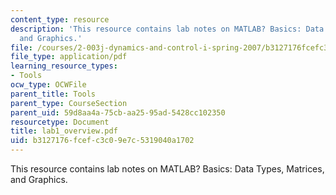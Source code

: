 ```yaml
---
content_type: resource
description: 'This resource contains lab notes on MATLAB? Basics: Data Types, Matrices,
  and Graphics.'
file: /courses/2-003j-dynamics-and-control-i-spring-2007/b3127176fcefc3c09e7c5319040a1702_lab1_overview.pdf
file_type: application/pdf
learning_resource_types:
- Tools
ocw_type: OCWFile
parent_title: Tools
parent_type: CourseSection
parent_uid: 59d8aa4a-75cb-aa25-95ad-5428cc102350
resourcetype: Document
title: lab1_overview.pdf
uid: b3127176-fcef-c3c0-9e7c-5319040a1702
---
```

This resource contains lab notes on MATLAB? Basics: Data Types, Matrices, and Graphics.

